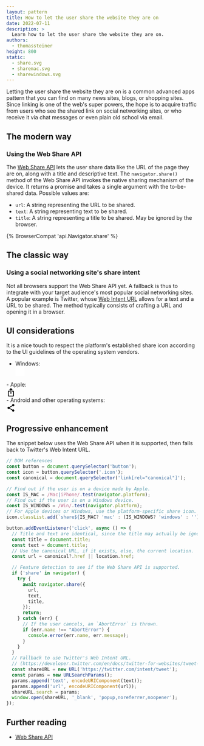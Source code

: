 ```yaml
---
layout: pattern
title: How to let the user share the website they are on
date: 2022-07-11
description: >
  Learn how to let the user share the website they are on.
authors:
  - thomassteiner
height: 800
static:
  - share.svg
  - sharemac.svg
  - sharewindows.svg
---
```


Letting the user share the website they are on is a common advanced apps pattern
that you can find on many news sites, blogs, or shopping sites. Since linking is
one of the web's super powers, the hope is to acquire traffic from users who see
the shared link on social networking sites, or who receive it via chat messages
or even plain old school via email.

## The modern way

### Using the Web Share API

The [Web Share API](/web-share/) lets the user share data like
the URL of the page they are on, along with a title and descriptive text.
The `navigator.share()` method of the Web Share API invokes the native sharing
mechanism of the device. It returns a promise and takes a single argument with
the to-be-shared data. Possible values are:

- `url`: A string representing the URL to be shared.
- `text`: A string representing text to be shared.
- `title`: A string representing a title to be shared. May be ignored by the browser.

{% BrowserCompat 'api.Navigator.share' %}

## The classic way

### Using a social networking site's share intent

Not all browsers support the Web Share API yet. A fallback is thus to integrate with
your target audience's most popular social networking sites. A popular example
is Twitter, whose [Web Intent URL](https://developer.twitter.com/en/docs/twitter-for-websites/tweet-button/guides/web-intent) allows for a text and a URL to be shared. The method typically consists
of crafting a URL and opening it in a browser.

## UI considerations

It is a nice touch to respect the platform's established share icon according to the UI
guidelines of the operating system vendors.

- Windows:
  <svg style="display: block; background-color: white; width: 24px; height: 24px;" width="48" height="48" viewBox="0 0 48 48" fill="none" xmlns="http://www.w3.org/2000/svg">
<path d="M31.605 6.83811C31.2415 6.49733 30.7103 6.40497 30.2531 6.60304C29.7959 6.80111 29.5 7.25178 29.5 7.75003V13.2223C29.1425 13.2305 28.7251 13.2514 28.26 13.2944C26.725 13.4362 24.6437 13.8204 22.4841 14.799C18.0824 16.7935 13.5579 21.1728 12.5081 30.3581C12.4493 30.8729 12.7141 31.3706 13.174 31.6094C13.6338 31.8482 14.1932 31.7785 14.5805 31.4343C18.9164 27.5801 22.9778 25.9209 25.9168 25.2155C27.3897 24.862 28.5872 24.7466 29.4032 24.718C29.4361 24.7169 29.4684 24.7158 29.5 24.715V30.25C29.5 30.7483 29.7959 31.1989 30.2531 31.397C30.7103 31.5951 31.2415 31.5027 31.605 31.162L43.605 19.9119C43.857 19.6756 44 19.3455 44 19C44 18.6545 43.857 18.3244 43.605 18.0881L31.605 6.83811ZM30.606 15.7422L30.6257 15.7438L30.6285 15.7441L30.6269 15.7439C30.9779 15.7787 31.3272 15.6635 31.5888 15.4268C31.8506 15.1899 32 14.8532 32 14.5V10.6353L40.9224 19L32 27.3647V23.5C32 22.8696 31.5462 22.34 30.9051 22.2597L30.9036 22.2595L30.902 22.2593L30.8982 22.2588L30.8883 22.2577L30.8597 22.2545C30.8368 22.252 30.8062 22.249 30.768 22.2456C30.6917 22.2389 30.5853 22.2309 30.4506 22.2242C30.1812 22.2109 29.7982 22.2026 29.3156 22.2195C28.3503 22.2534 26.9854 22.3881 25.3333 22.7845C22.6531 23.4278 19.2341 24.7565 15.5547 27.4384C17.0405 21.3588 20.4181 18.4798 23.5159 17.0761C25.3563 16.2422 27.15 15.9076 28.49 15.7838C29.1577 15.7221 29.7057 15.7134 30.081 15.7196C30.2684 15.7227 30.412 15.7295 30.5052 15.7351C30.5517 15.738 30.5856 15.7405 30.606 15.7422ZM12.25 8.00003C8.79822 8.00003 6 10.7983 6 14.25V35.75C6 39.2018 8.79822 42 12.25 42H33.75C37.2018 42 40 39.2018 40 35.75V33.5C40 32.8097 39.4404 32.25 38.75 32.25C38.0596 32.25 37.5 32.8097 37.5 33.5V35.75C37.5 37.8211 35.8211 39.5 33.75 39.5H12.25C10.1789 39.5 8.5 37.8211 8.5 35.75V14.25C8.5 12.179 10.1789 10.5 12.25 10.5H20.5C21.1904 10.5 21.75 9.94039 21.75 9.25003C21.75 8.55967 21.1904 8.00003 20.5 8.00003H12.25Z" fill="#212121"/>
</svg>
- Apple:
  <svg style="display: block; background-color: white" xmlns="http://www.w3.org/2000/svg" height="24" viewBox="0 0 24 24" width="24"><path d="M0 0h24v24H0V0z" fill="none"/><path d="M16 5l-1.42 1.42-1.59-1.59V16h-1.98V4.83L9.42 6.42 8 5l4-4 4 4zm4 5v11c0 1.1-.9 2-2 2H6c-1.11 0-2-.9-2-2V10c0-1.11.89-2 2-2h3v2H6v11h12V10h-3V8h3c1.1 0 2 .89 2 2z"/></svg>
- Android and other operating systems:
  <svg style="display: block; background-color: white" xmlns="http://www.w3.org/2000/svg" height="24" viewBox="0 0 24 24" width="24"><path d="M0 0h24v24H0z" fill="none"/><path d="M18 16.08c-.76 0-1.44.3-1.96.77L8.91 12.7c.05-.23.09-.46.09-.7s-.04-.47-.09-.7l7.05-4.11c.54.5 1.25.81 2.04.81 1.66 0 3-1.34 3-3s-1.34-3-3-3-3 1.34-3 3c0 .24.04.47.09.7L8.04 9.81C7.5 9.31 6.79 9 6 9c-1.66 0-3 1.34-3 3s1.34 3 3 3c.79 0 1.5-.31 2.04-.81l7.12 4.16c-.05.21-.08.43-.08.65 0 1.61 1.31 2.92 2.92 2.92 1.61 0 2.92-1.31 2.92-2.92s-1.31-2.92-2.92-2.92z"/></svg>

## Progressive enhancement

The snippet below uses the Web Share API when it is supported, then falls back to
Twitter's Web Intent URL.

```js
// DOM references
const button = document.querySelector('button');
const icon = button.querySelector('.icon');
const canonical = document.querySelector('link[rel="canonical"]');

// Find out if the user is on a device made by Apple.
const IS_MAC = /Mac|iPhone/.test(navigator.platform);
// Find out if the user is on a Windows device.
const IS_WINDOWS = /Win/.test(navigator.platform);
// For Apple devices or Windows, use the platform-specific share icon.
icon.classList.add(`share${IS_MAC? 'mac' : (IS_WINDOWS? 'windows' : '')}`);

button.addEventListener('click', async () => {
  // Title and text are identical, since the title may actually be ignored.
  const title = document.title;
  const text = document.title;
  // Use the canonical URL, if it exists, else, the current location.
  const url = canonical?.href || location.href;

  // Feature detection to see if the Web Share API is supported.
  if ('share' in navigator) {
    try {
      await navigator.share({
        url,
        text,
        title,
      });
      return;
    } catch (err) {
      // If the user cancels, an `AbortError` is thrown.
      if (err.name !== "AbortError") {
        console.error(err.name, err.message);
      }
    }
  }
  // Fallback to use Twitter's Web Intent URL.
  // (https://developer.twitter.com/en/docs/twitter-for-websites/tweet-button/guides/web-intent)
  const shareURL = new URL('https://twitter.com/intent/tweet');
  const params = new URLSearchParams();
  params.append('text', encodeURIComponent(text));
  params.append('url', encodeURIComponent(url));
  shareURL.search = params;
  window.open(shareURL, '_blank', 'popup,noreferrer,noopener');
});
```

## Further reading

- [Web Share API](/web-share/)

